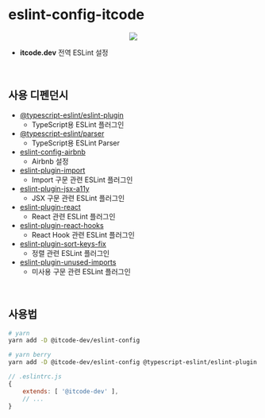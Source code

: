 # eslint-config-itcode

<p align="center">
	<a href="https://user-images.githubusercontent.com/50317129/260247458-5433aa31-3f43-4725-af70-ab308dcf7464.png" target="_blank" align="center">
		<img src="https://user-images.githubusercontent.com/50317129/260247458-5433aa31-3f43-4725-af70-ab308dcf7464.png" />
	</a>
</p>

- **itcode.dev** 전역 ESLint 설정

<br />

## 사용 디펜던시

- [@typescript-eslint/eslint-plugin](https://www.npmjs.com/package/@typescript-eslint/eslint-plugin)
  - TypeScript용 ESLint 플러그인
- [@typescript-eslint/parser](https://www.npmjs.com/package/@typescript-eslint/parser)
  - TypeScript용 ESLint Parser
- [eslint-config-airbnb](https://www.npmjs.com/package/eslint-config-airbnb)
  - Airbnb 설정
- [eslint-plugin-import](https://www.npmjs.com/package/eslint-plugin-import)
  - Import 구문 관련 ESLint 플러그인
- [eslint-plugin-jsx-a11y](https://www.npmjs.com/package/eslint-plugin-jsx-a11y)
  - JSX 구문 관련 ESLint 플러그인
- [eslint-plugin-react](https://www.npmjs.com/package/eslint-plugin-react)
  - React 관련 ESLint 플러그인
- [eslint-plugin-react-hooks](https://www.npmjs.com/package/eslint-plugin-react-hooks)
  - React Hook 관련 ESLint 플러그인
- [eslint-plugin-sort-keys-fix](https://www.npmjs.com/package/eslint-plugin-sort-keys-fix)
  - 정렬 관련 ESLint 플러그인
- [eslint-plugin-unused-imports](https://www.npmjs.com/package/eslint-plugin-unused-imports)
  - 미사용 구문 관련 ESLint 플러그인

<br />

## 사용법

``` bash
# yarn
yarn add -D @itcode-dev/eslint-config

# yarn berry
yarn add -D @itcode-dev/eslint-config @typescript-eslint/eslint-plugin @typescript-eslint/parser eslint-config-airbnb eslint-plugin-import eslint-plugin-jsx-a11y eslint-plugin-react eslint-plugin-react-hooks eslint-plugin-sort-keys-fix eslint-plugin-unused-imports
```

``` js
// .eslintrc.js
{
	extends: [ '@itcode-dev' ],
	// ...
}
```

